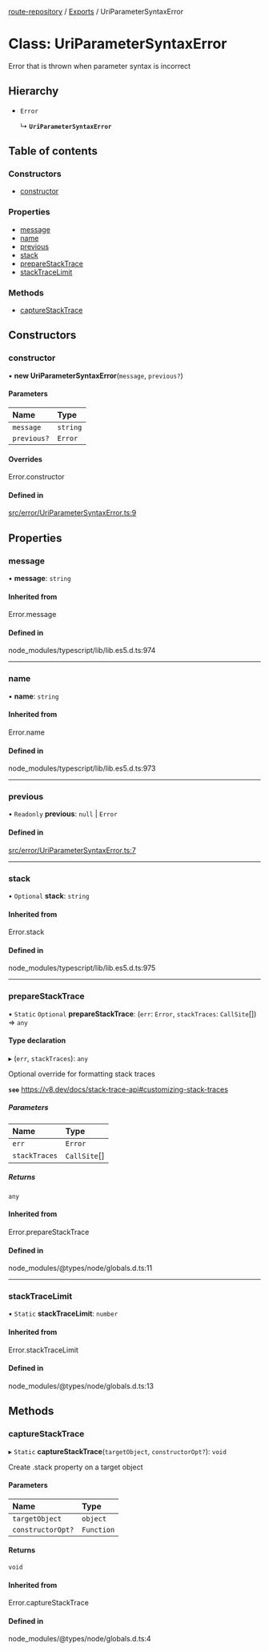 [route-repository](../README.md) / [Exports](../modules.md) / UriParameterSyntaxError

# Class: UriParameterSyntaxError

Error that is thrown when parameter syntax is incorrect

## Hierarchy

- `Error`

  ↳ **`UriParameterSyntaxError`**

## Table of contents

### Constructors

- [constructor](UriParameterSyntaxError.md#constructor)

### Properties

- [message](UriParameterSyntaxError.md#message)
- [name](UriParameterSyntaxError.md#name)
- [previous](UriParameterSyntaxError.md#previous)
- [stack](UriParameterSyntaxError.md#stack)
- [prepareStackTrace](UriParameterSyntaxError.md#preparestacktrace)
- [stackTraceLimit](UriParameterSyntaxError.md#stacktracelimit)

### Methods

- [captureStackTrace](UriParameterSyntaxError.md#capturestacktrace)

## Constructors

### constructor

• **new UriParameterSyntaxError**(`message`, `previous?`)

#### Parameters

| Name | Type |
| :------ | :------ |
| `message` | `string` |
| `previous?` | `Error` |

#### Overrides

Error.constructor

#### Defined in

[src/error/UriParameterSyntaxError.ts:9](https://github.com/nonetallt/front-to-back-router/blob/7fcdd9c/src/error/UriParameterSyntaxError.ts#L9)

## Properties

### message

• **message**: `string`

#### Inherited from

Error.message

#### Defined in

node_modules/typescript/lib/lib.es5.d.ts:974

___

### name

• **name**: `string`

#### Inherited from

Error.name

#### Defined in

node_modules/typescript/lib/lib.es5.d.ts:973

___

### previous

• `Readonly` **previous**: ``null`` \| `Error`

#### Defined in

[src/error/UriParameterSyntaxError.ts:7](https://github.com/nonetallt/front-to-back-router/blob/7fcdd9c/src/error/UriParameterSyntaxError.ts#L7)

___

### stack

• `Optional` **stack**: `string`

#### Inherited from

Error.stack

#### Defined in

node_modules/typescript/lib/lib.es5.d.ts:975

___

### prepareStackTrace

▪ `Static` `Optional` **prepareStackTrace**: (`err`: `Error`, `stackTraces`: `CallSite`[]) => `any`

#### Type declaration

▸ (`err`, `stackTraces`): `any`

Optional override for formatting stack traces

**`see`** https://v8.dev/docs/stack-trace-api#customizing-stack-traces

##### Parameters

| Name | Type |
| :------ | :------ |
| `err` | `Error` |
| `stackTraces` | `CallSite`[] |

##### Returns

`any`

#### Inherited from

Error.prepareStackTrace

#### Defined in

node_modules/@types/node/globals.d.ts:11

___

### stackTraceLimit

▪ `Static` **stackTraceLimit**: `number`

#### Inherited from

Error.stackTraceLimit

#### Defined in

node_modules/@types/node/globals.d.ts:13

## Methods

### captureStackTrace

▸ `Static` **captureStackTrace**(`targetObject`, `constructorOpt?`): `void`

Create .stack property on a target object

#### Parameters

| Name | Type |
| :------ | :------ |
| `targetObject` | `object` |
| `constructorOpt?` | `Function` |

#### Returns

`void`

#### Inherited from

Error.captureStackTrace

#### Defined in

node_modules/@types/node/globals.d.ts:4
